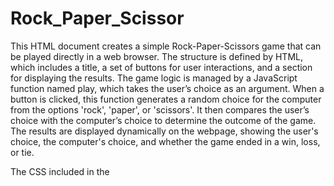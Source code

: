 # Rock_Paper_Scissor
This HTML document creates a simple Rock-Paper-Scissors game that can be played directly in a web browser. The structure is defined by HTML, which includes a title, a set of buttons for user interactions, and a section for displaying the results. The game logic is managed by a JavaScript function named play, which takes the user’s choice as an argument. When a button is clicked, this function generates a random choice for the computer from the options 'rock', 'paper', or 'scissors'. It then compares the user’s choice with the computer’s choice to determine the outcome of the game. The results are displayed dynamically on the webpage, showing the user's choice, the computer's choice, and whether the game ended in a win, loss, or tie.

The CSS included in the <style> tag provides visual styling for the game. It centers the content on the page and applies a background image that covers the entire viewport. The buttons are styled with padding, a larger font size, and a background color to make them more prominent and clickable. The text and button styles are designed to be clear and readable against the background. Specifically, the text color is set to white, and the buttons have a slightly different color to stand out. The layout ensures that the game is visually appealing and easy to interact with.

Overall, this document combines HTML, CSS, and JavaScript to deliver a complete, interactive Rock-Paper-Scissors game. Users can click on one of the buttons to make a choice, and the game provides immediate feedback on the outcome of each round. The design choices and coding practices ensure that the game is both functional and visually engaging, making it a straightforward example of a client-side web application.




